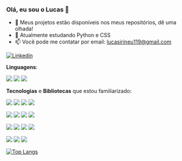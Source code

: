 ### Olá, eu sou o Lucas 👋



- 🔭 Meus projetos estão disponíveis nos meus repositórios, dê uma olhada! 
- 🌱 Atualmente estudando Python e CSS
- 📫 Você pode me contatar por email: lucasirineu119@gmail.com 

[![Linkedin](https://img.shields.io/badge/LinkedIn-0077B5?style=for-the-badge&logo=linkedin&logoColor=white)](https://www.linkedin.com/in/lucas-irineu-57b805224/)
&nbsp;

<b>Linguagens</b>:

<img src="https://img.shields.io/badge/JavaScript-323330?style=for-the-badge&logo=javascript&logoColor=F7DF1E" /> <img src="https://img.shields.io/badge/TypeScript-007ACC?style=for-the-badge&logo=typescript&logoColor=white" /> <img src="https://img.shields.io/badge/Python-FFD43B?style=for-the-badge&logo=python&logoColor=blue" />

<b>Tecnologias</b> e <b>Bibliotecas</b> que estou familiarizado:

<img src="https://img.shields.io/badge/React-20232A?style=for-the-badge&logo=react&logoColor=61DAFB"/> <img src="https://img.shields.io/badge/Redux-593D88?style=for-the-badge&logo=redux&logoColor=white" /> <img src="https://img.shields.io/badge/Node.js-339933?style=for-the-badge&logo=nodedotjs&logoColor=white"/> <img src="https://img.shields.io/badge/ts--node-3178C6?style=for-the-badge&logo=ts-node&logoColor=white"/>

<img src="https://img.shields.io/badge/Sequelize-52B0E7?style=for-the-badge&logo=Sequelize&logoColor=white" /> <img src="https://img.shields.io/badge/MySQL-005C84?style=for-the-badge&logo=mysql&logoColor=white" /> <img src="https://img.shields.io/badge/MongoDB-4EA94B?style=for-the-badge&logo=mongodb&logoColor=white" /> <img src="https://img.shields.io/badge/Express.js-000000?style=for-the-badge&logo=express&logoColor=white" />

<img src="https://img.shields.io/badge/Docker-2CA5E0?style=for-the-badge&logo=docker&logoColor=white" /> <img src="https://img.shields.io/badge/chai-A30701?style=for-the-badge&logo=chai&logoColor=white" /> <img src="https://img.shields.io/badge/Jest-C21325?style=for-the-badge&logo=jest&logoColor=white" /> <img src="https://img.shields.io/badge/Mocha-8D6748?style=for-the-badge&logo=Mocha&logoColor=white"/>

<img src=" 	https://img.shields.io/badge/JWT-000000?style=for-the-badge&logo=JSON%20web%20tokens&logoColor=white" /> <img src="https://img.shields.io/badge/npm-CB3837?style=for-the-badge&logo=npm&logoColor=white"/> <img src="https://img.shields.io/badge/eslint-3A33D1?style=for-the-badge&logo=eslint&logoColor=white" />

[![Top Langs](https://github-readme-stats.vercel.app/api/top-langs/?username=LucasIrineu)](https://github.com/LucasIrineu/github-readme-stats)
